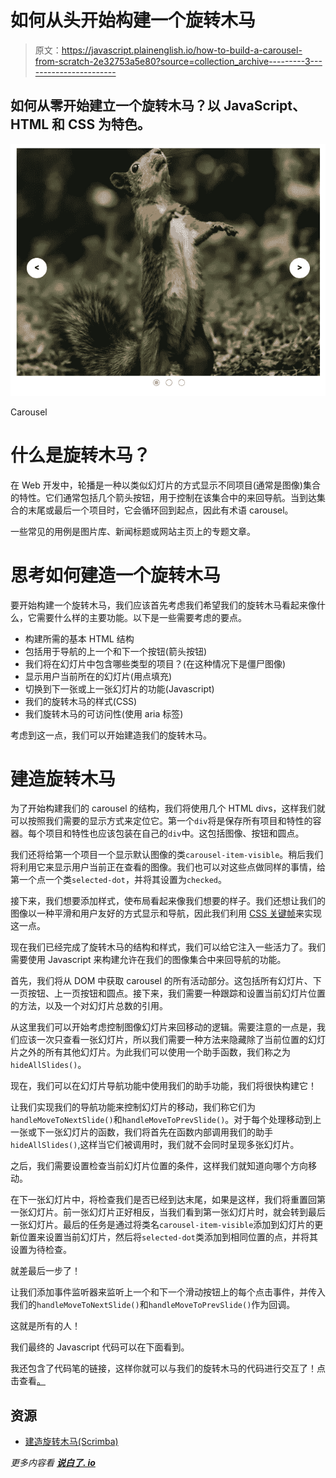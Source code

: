 # 如何从头开始构建一个旋转木马

> 原文：<https://javascript.plainenglish.io/how-to-build-a-carousel-from-scratch-2e32753a5e80?source=collection_archive---------3----------------------->

## 如何从零开始建立一个旋转木马？以 JavaScript、HTML 和 CSS 为特色。

![](img/51eb4535054562e7868f5ed929f99bd2.png)

Carousel

# 什么是旋转木马？

在 Web 开发中，轮播是一种以类似幻灯片的方式显示不同项目(通常是图像)集合的特性。它们通常包括几个箭头按钮，用于控制在该集合中的来回导航。当到达集合的末尾或最后一个项目时，它会循环回到起点，因此有术语 carousel。

一些常见的用例是图片库、新闻标题或网站主页上的专题文章。

# 思考如何建造一个旋转木马

要开始构建一个旋转木马，我们应该首先考虑我们希望我们的旋转木马看起来像什么，它需要什么样的主要功能。以下是一些需要考虑的要点。

*   构建所需的基本 HTML 结构
*   包括用于导航的上一个和下一个按钮(箭头按钮)
*   我们将在幻灯片中包含哪些类型的项目？(在这种情况下是僵尸图像)
*   显示用户当前所在的幻灯片(用点填充)
*   切换到下一张或上一张幻灯片的功能(Javascript)
*   我们的旋转木马的样式(CSS)
*   我们旋转木马的可访问性(使用 aria 标签)

考虑到这一点，我们可以开始建造我们的旋转木马。

# 建造旋转木马

为了开始构建我们的 carousel 的结构，我们将使用几个 HTML divs，这样我们就可以按照我们需要的显示方式来定位它。第一个`div`将是保存所有项目和特性的容器。每个项目和特性也应该包装在自己的`div`中。这包括图像、按钮和圆点。

我们还将给第一个项目一个显示默认图像的类`carousel-item-visible`。稍后我们将利用它来显示用户当前正在查看的图像。我们也可以对这些点做同样的事情，给第一个点一个类`selected-dot`，并将其设置为`checked`。

接下来，我们想要添加样式，使布局看起来像我们想要的样子。我们还想让我们的图像以一种平滑和用户友好的方式显示和导航，因此我们利用 [CSS 关键帧](https://developer.mozilla.org/en-US/docs/Web/CSS/@keyframes)来实现这一点。

现在我们已经完成了旋转木马的结构和样式，我们可以给它注入一些活力了。我们需要使用 Javascript 来构建允许在我们的图像集合中来回导航的功能。

首先，我们将从 DOM 中获取 carousel 的所有活动部分。这包括所有幻灯片、下一页按钮、上一页按钮和圆点。接下来，我们需要一种跟踪和设置当前幻灯片位置的方法，以及一个对幻灯片总数的引用。

从这里我们可以开始考虑控制图像幻灯片来回移动的逻辑。需要注意的一点是，我们应该一次只查看一张幻灯片，所以我们需要一种方法来隐藏除了当前位置的幻灯片之外的所有其他幻灯片。为此我们可以使用一个助手函数，我们称之为`hideAllSlides()`。

现在，我们可以在幻灯片导航功能中使用我们的助手功能，我们将很快构建它！

让我们实现我们的导航功能来控制幻灯片的移动，我们称它们为`handleMoveToNextSlide()`和`handleMoveToPrevSlide()`。对于每个处理移动到上一张或下一张幻灯片的函数，我们将首先在函数内部调用我们的助手`hideAllSlides()`,这样当它们被调用时，我们就不会同时呈现多张幻灯片。

之后，我们需要设置检查当前幻灯片位置的条件，这样我们就知道向哪个方向移动。

在下一张幻灯片中，将检查我们是否已经到达末尾，如果是这样，我们将重置回第一张幻灯片。前一张幻灯片正好相反，当我们看到第一张幻灯片时，就会转到最后一张幻灯片。最后的任务是通过将类名`carousel-item-visible`添加到幻灯片的更新位置来设置当前幻灯片，然后将`selected-dot`类添加到相同位置的点，并将其设置为待检查。

就差最后一步了！

让我们添加事件监听器来监听上一个和下一个滑动按钮上的每个点击事件，并传入我们的`handleMoveToNextSlide()`和`handleMoveToPrevSlide()`作为回调。

这就是所有的人！

我们最终的 Javascript 代码可以在下面看到。

我还包含了代码笔的链接，这样你就可以与我们的旋转木马的代码进行交互了！点击查看[。](https://codepen.io/coderjay06/pen/NWvaYOW)

## **资源**

*   [建造旋转木马(Scrimba)](https://scrimba.com/learn/frontend/build-a-carousel-overview-c9rqB2sZ)

*更多内容看* [***说白了. io***](http://plainenglish.io)